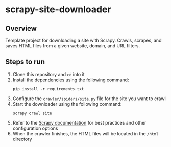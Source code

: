 # scrapy-site-downloader

## Overview

Template project for downloading a site with Scrapy. Crawls, scrapes, and saves
HTML files from a given website, domain, and URL filters.

## Steps to run

1. Clone this repository and `cd` into it
1. Install the dependencies using the following command:
   ```
   pip install -r requirements.txt
   ```
1. Configure the `crawler/spiders/site.py` file for the site you want to crawl
1. Start the downloader using the following command:
   ```
   scrapy crawl site
   ```
1. Refer to the
   [Scrapy documentation](https://docs.scrapy.org/en/latest/topics/practices.html)
   for best practices and other configuration options
1. When the crawler finishes, the HTML files will be located in the `/html`
   directory

